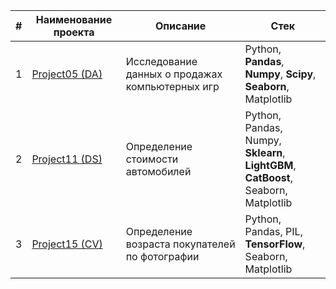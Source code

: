 |#|Наименование проекта|Описание|Стек|
|-|-|-|-|
|1|[Project05 (DA)](https://github.com/Gittenhuben/Portfolio/blob/main/Project05%20(DA).ipynb)|Исследование данных о продажах компьютерных игр|Python,<br>**Pandas**, **Numpy**, **Scipy**,<br>**Seaborn**, Matplotlib|
|2|[Project11 (DS)](https://github.com/Gittenhuben/Portfolio/blob/main/Project11%20(DS).ipynb)|Определение стоимости автомобилей|Python,<br>Pandas, Numpy,<br>**Sklearn**, **LightGBM**, **CatBoost**,<br>Seaborn, Matplotlib|
|3|[Project15 (CV)](https://github.com/Gittenhuben/Portfolio/blob/main/Project15%20(CV).ipynb)|Определение возраста покупателей по фотографии|Python,<br>Pandas, PIL,<br>**TensorFlow**,<br>Seaborn, Matplotlib|
